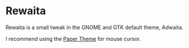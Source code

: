 # Rewaita

Rewaita is a small tweak in the GNOME and GTK default theme, Adwaita.

I recommend using the [Paper Theme](https://github.com/snwh/paper-icon-theme) for mouse cursor.
